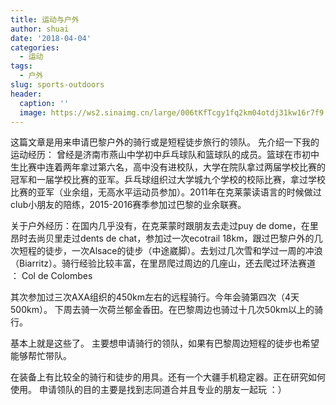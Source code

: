 ```yaml
---
title: 运动与户外
author: shuai
date: '2018-04-04'
categories:
  - 运动
tags:
  - 户外
slug: sports-outdoors
header:
  caption: ''
  image: https://ws2.sinaimg.cn/large/006tKfTcgy1fq2km04otdj31kw16r7f9.jpg
---
```


这篇文章是用来申请巴黎户外的骑行或是短程徒步旅行的领队。
先介绍一下我的运动经历：
曾经是济南市燕山中学初中乒乓球队和篮球队的成员。篮球在市初中生比赛中连着两年拿过第六名，高中没有进校队，大学在院队拿过两届学校比赛的冠军和一届学校比赛的亚军。乒乓球组织过大学城九个学校的校际比赛，拿过学校比赛的亚军（业余组，无高水平运动员参加）。2011年在克莱蒙读语言的时候做过club小朋友的陪练，2015-2016赛季参加过巴黎的业余联赛。

关于户外经历：在国内几乎没有，在克莱蒙时跟朋友去走过puy de dome，在里昂时去尚贝里走过dents de chat，参加过一次ecotrail 18km，跟过巴黎户外的几次短程的徒步，一次Alsace的徒步（中途崴脚）。去划过几次雪和学过一周的冲浪（Biarritz）。骑行经验比较丰富，在里昂爬过周边的几座山，还去爬过环法赛道 ： Col de Colombes


其次参加过三次AXA组织的450km左右的远程骑行。今年会骑第四次（4天500km）。
下周去骑一次荷兰郁金香田。在巴黎周边也骑过十几次50km以上的骑行。

基本上就是这些了。
主要想申请骑行的领队，如果有巴黎周边短程的徒步也希望能够帮忙带队。

在装备上有比较全的骑行和徒步的用具。还有一个大疆手机稳定器。正在研究如何使用。
申请领队的目的主要是找到志同道合并且专业的朋友一起玩 ：）